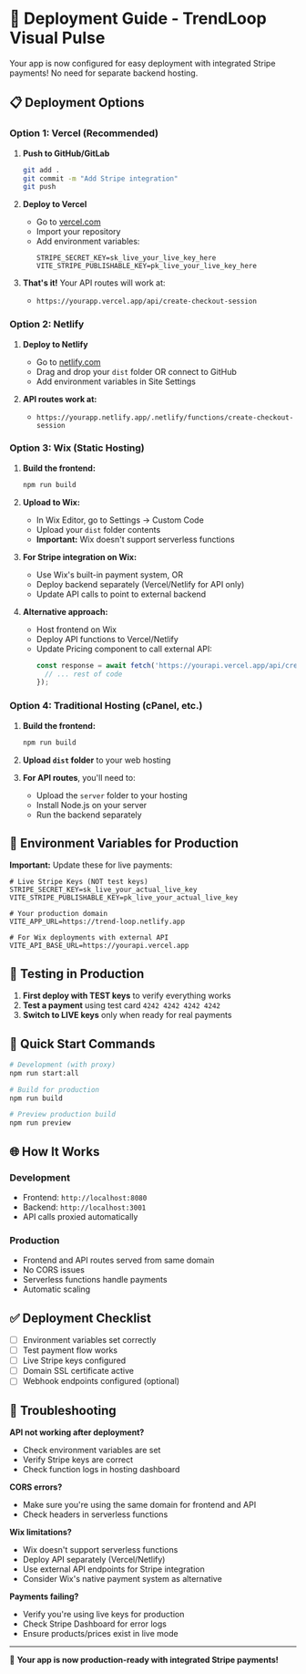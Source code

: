 # 🚀 Deployment Guide - TrendLoop Visual Pulse

Your app is now configured for easy deployment with integrated Stripe payments! No need for separate backend hosting.

## 📋 Deployment Options

### Option 1: Vercel (Recommended)

1. **Push to GitHub/GitLab**
   ```bash
   git add .
   git commit -m "Add Stripe integration"
   git push
   ```

2. **Deploy to Vercel**
   - Go to [vercel.com](https://vercel.com)
   - Import your repository
   - Add environment variables:
     ```
     STRIPE_SECRET_KEY=sk_live_your_live_key_here
     VITE_STRIPE_PUBLISHABLE_KEY=pk_live_your_live_key_here
     ```

3. **That's it!** Your API routes will work at:
   - `https://yourapp.vercel.app/api/create-checkout-session`

### Option 2: Netlify

1. **Deploy to Netlify**
   - Go to [netlify.com](https://netlify.com)
   - Drag and drop your `dist` folder OR connect to GitHub
   - Add environment variables in Site Settings

2. **API routes work at:**
   - `https://yourapp.netlify.app/.netlify/functions/create-checkout-session`

### Option 3: Wix (Static Hosting)

1. **Build the frontend:**
   ```bash
   npm run build
   ```

2. **Upload to Wix:**
   - In Wix Editor, go to Settings → Custom Code
   - Upload your `dist` folder contents
   - **Important:** Wix doesn't support serverless functions

3. **For Stripe integration on Wix:**
   - Use Wix's built-in payment system, OR
   - Deploy backend separately (Vercel/Netlify for API only)
   - Update API calls to point to external backend

4. **Alternative approach:**
   - Host frontend on Wix
   - Deploy API functions to Vercel/Netlify
   - Update Pricing component to call external API:
     ```javascript
     const response = await fetch('https://yourapi.vercel.app/api/create-checkout-session', {
       // ... rest of code
     });
     ```

### Option 4: Traditional Hosting (cPanel, etc.)

1. **Build the frontend:**
   ```bash
   npm run build
   ```

2. **Upload `dist` folder** to your web hosting

3. **For API routes**, you'll need to:
   - Upload the `server` folder to your hosting
   - Install Node.js on your server
   - Run the backend separately

## 🔑 Environment Variables for Production

**Important:** Update these for live payments:

```env
# Live Stripe Keys (NOT test keys)
STRIPE_SECRET_KEY=sk_live_your_actual_live_key
VITE_STRIPE_PUBLISHABLE_KEY=pk_live_your_actual_live_key

# Your production domain
VITE_APP_URL=https://trend-loop.netlify.app

# For Wix deployments with external API
VITE_API_BASE_URL=https://yourapi.vercel.app
```

## 🧪 Testing in Production

1. **First deploy with TEST keys** to verify everything works
2. **Test a payment** using test card `4242 4242 4242 4242`
3. **Switch to LIVE keys** only when ready for real payments

## 📝 Quick Start Commands

```bash
# Development (with proxy)
npm run start:all

# Build for production
npm run build

# Preview production build
npm run preview
```

## 🌐 How It Works

### Development
- Frontend: `http://localhost:8080`
- Backend: `http://localhost:3001` 
- API calls proxied automatically

### Production
- Frontend and API routes served from same domain
- No CORS issues
- Serverless functions handle payments
- Automatic scaling

## ✅ Deployment Checklist

- [ ] Environment variables set correctly
- [ ] Test payment flow works
- [ ] Live Stripe keys configured
- [ ] Domain SSL certificate active
- [ ] Webhook endpoints configured (optional)

## 🔧 Troubleshooting

**API not working after deployment?**
- Check environment variables are set
- Verify Stripe keys are correct
- Check function logs in hosting dashboard

**CORS errors?**
- Make sure you're using the same domain for frontend and API
- Check headers in serverless functions

**Wix limitations?**
- Wix doesn't support serverless functions
- Deploy API separately (Vercel/Netlify)
- Use external API endpoints for Stripe integration
- Consider Wix's native payment system as alternative

**Payments failing?**
- Verify you're using live keys for production
- Check Stripe Dashboard for error logs
- Ensure products/prices exist in live mode

---

🎉 **Your app is now production-ready with integrated Stripe payments!**
